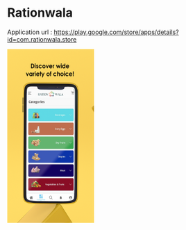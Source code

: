# Rationwala

Application url : https://play.google.com/store/apps/details?id=com.rationwala.store


<img src="1.png" width=200 height=400/>
